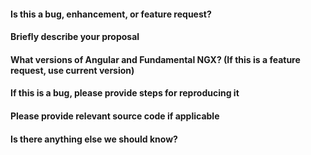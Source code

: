 #### Is this a bug, enhancement, or feature request?

#### Briefly describe your proposal

#### What versions of Angular and Fundamental NGX? (If this is a feature request, use current version)

#### If this is a bug, please provide steps for reproducing it

#### Please provide relevant source code if applicable

#### Is there anything else we should know?
